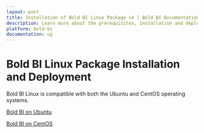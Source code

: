 ```yaml
---
layout: post
title: Installation of Bold BI Linux Package v4 | Bold BI Documentation
description: Learn more about the prerequisites, installation and deployment of the Embedded Bold BI v4.1 or older Linux package on Linux server with Nginx.
platform: bold-bi
documentation: ug
---
```


# Bold BI Linux Package Installation and Deployment

Bold BI Linux is compatible with both the Ubuntu and CentOS operating systems.

[Bold BI on Ubuntu](/deploying-bold-bi/deploying-on-linux/installation-and-deployment/v4.1-or-older/bold-bi-on-ubuntu/)

[Bold BI on CentOS](/deploying-bold-bi/deploying-on-linux/installation-and-deployment/v4.1-or-older/bold-bi-on-centos/)